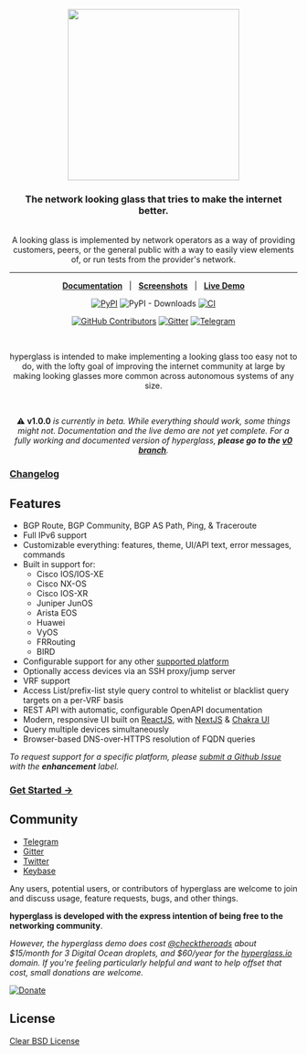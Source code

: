 <div align="center">
  <br/>
  <img src="https://res.cloudinary.com/hyperglass/image/upload/v1593916013/logo.svg" width=300></img>
  <br/>
  <h3>The network looking glass that tries to make the internet better.</h3>
  <br/>  
  A looking glass is implemented by network operators as a way of providing customers, peers, or the general public with a way to easily view elements of, or run tests from the provider's network.
</div>

<hr/>

<div align="center">

[**Documentation**](https://hyperglass.io)&nbsp;&nbsp;&nbsp;|&nbsp;&nbsp;&nbsp;[**Screenshots**](https://hyperglass.io/screenshots)&nbsp;&nbsp;&nbsp;|&nbsp;&nbsp;&nbsp;[**Live Demo**](https://hyperglass.io/demo)

[![PyPI](https://img.shields.io/pypi/v/hyperglass?style=for-the-badge)](https://pypi.org/project/hyperglass/)
![PyPI - Downloads](https://img.shields.io/pypi/dm/hyperglass?color=%2340798C&style=for-the-badge)
[![CI](https://img.shields.io/travis/com/checktheroads/hyperglass/v1.0.0?style=for-the-badge)](https://travis-ci.com/github/checktheroads/hyperglass)

[![GitHub Contributors](https://img.shields.io/github/contributors/checktheroads/hyperglass?color=40798C&style=for-the-badge)](https://github.com/checktheroads/hyperglass)
[![Gitter](https://img.shields.io/gitter/room/checktheroads/hyperglass?color=ff5e5b&style=for-the-badge)](https://gitter.im/hyperglass)
[![Telegram](https://img.shields.io/badge/chat-telegram-blue?style=for-the-badge&color=blue&logo=telegram)](https://t.me/hyperglasslg)

<br/>

hyperglass is intended to make implementing a looking glass too easy not to do, with the lofty goal of improving the internet community at large by making looking glasses more common across autonomous systems of any size.

<br/>

⚠️ **v1.0.0** *is currently in beta. While everything should work, some things might not. Documentation and the live demo are not yet complete. For a fully working and documented version of hyperglass, **please go to the [v0 branch](https://github.com/checktheroads/hyperglass/tree/v0)**.*

</div>

### [Changelog](https://github.com/checktheroads/hyperglass/blob/v1.0.0/CHANGELOG.md)

## Features

- BGP Route, BGP Community, BGP AS Path, Ping, & Traceroute
- Full IPv6 support
- Customizable everything: features, theme, UI/API text, error messages, commands
- Built in support for:
    - Cisco IOS/IOS-XE
    - Cisco NX-OS
    - Cisco IOS-XR
    - Juniper JunOS
    - Arista EOS
    - Huawei
    - VyOS
    - FRRouting
    - BIRD
- Configurable support for any other [supported platform](https://hyperglass.io/docs/platforms)
- Optionally access devices via an SSH proxy/jump server
- VRF support
- Access List/prefix-list style query control to whitelist or blacklist query targets on a per-VRF basis
- REST API with automatic, configurable OpenAPI documentation
- Modern, responsive UI built on [ReactJS](https://reactjs.org/), with [NextJS](https://nextjs.org/) & [Chakra UI](https://chakra-ui.com/)
- Query multiple devices simultaneously
- Browser-based DNS-over-HTTPS resolution of FQDN queries

*To request support for a specific platform, please [submit a Github Issue](https://github.com/checktheroads/hyperglass/issues/new) with the **enhancement** label.*

### [Get Started →](https://hyperglass.io/)

## Community

- [Telegram](https://t.me/hyperglasslg)
- [Gitter](https://gitter.im/hyperglass)
- [Twitter](https://twitter.com/checktheroads)
- [Keybase](https://keybase.io/team/hyperglass)

Any users, potential users, or contributors of hyperglass are welcome to join and discuss usage, feature requests, bugs, and other things.

**hyperglass is developed with the express intention of being free to the networking community**.

*However, the hyperglass demo does cost [@checktheroads](https://github.com/checktheroads) about $15/month for 3 Digital Ocean droplets, and $60/year for the [hyperglass.io](https://hyperglass.io) domain. If you're feeling particularly helpful and want to help offset that cost, small donations are welcome.*

[![Donate](https://img.shields.io/badge/Donate-blue.svg?logo=paypal&style=for-the-badge)](https://www.paypal.com/cgi-bin/webscr?cmd=_s-xclick&hosted_button_id=ZQFH3BB2B5M3E&source=url)

## License

[Clear BSD License](https://github.com/checktheroads/hyperglass/v1.0.0/LICENSE)
